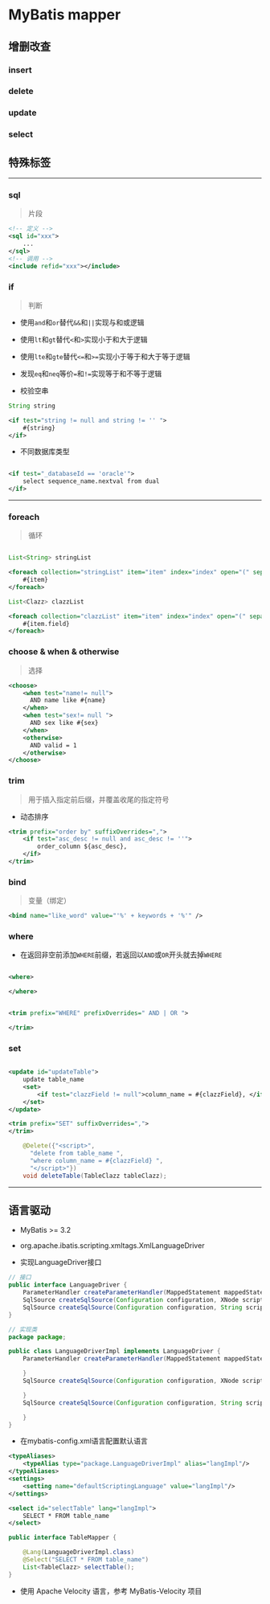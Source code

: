 # MyBatis mapper




## 增删改查

### insert


### delete

### update


### select



## 特殊标签
---

### sql
> 片段
```xml
<!-- 定义 -->
<sql id="xxx">
    ...
</sql>
<!-- 调用 -->
<include refid="xxx"></include>

```

### if
> 判断
- 使用`and`和`or`替代`&&`和`||`实现与和或逻辑
- 使用`lt`和`gt`替代`<`和`>`实现小于和大于逻辑
- 使用`lte`和`gte`替代`<=`和`>=`实现小于等于和大于等于逻辑
- 发现`eq`和`neq`等价`=`和`!=`实现等于和不等于逻辑


- 校验空串
```java
String string
```
```xml
<if test="string != null and string != '' ">
    #{string}
</if>
```

- 不同数据库类型
```xml

<if test="_databaseId == 'oracle'">
    select sequence_name.nextval from dual
</if>

```

---
### foreach
> 循环
```java

List<String> stringList
```
```xml
<foreach collection="stringList" item="item" index="index" open="(" separator="," close=")">
    #{item}
</foreach>
```


```java
List<Clazz> clazzList
```
```xml
<foreach collection="clazzList" item="item" index="index" open="(" separator="," close=")">
    #{item.field}
</foreach>
```


### choose & when & otherwise
> 选择
```xml
<choose>
    <when test="name!= null">
      AND name like #{name}
    </when>
    <when test="sex!= null ">
      AND sex like #{sex}
    </when>
    <otherwise>
      AND valid = 1
    </otherwise>
</choose>
```




### trim
> 用于插入指定前后缀，并覆盖收尾的指定符号

- 动态排序
```xml
<trim prefix="order by" suffixOverrides=",">
    <if test="asc_desc != null and asc_desc != ''">
        order_column ${asc_desc},
    </if>
</trim>


```




### bind
> 变量（绑定）

```xml
<bind name="like_word" value="'%' + keywords + '%'" />


```

### where

- 在返回非空前添加`WHERE`前缀，若返回以`AND`或`OR`开头就去掉`WHERE`
```xml

<where>

</where>


<trim prefix="WHERE" prefixOverrides=" AND | OR ">

</trim>
```

### set

```xml

<update id="updateTable">
    update table_name
    <set>
        <if test="clazzField != null">column_name = #{clazzField}, </if>
    </set>
</update>

<trim prefix="SET" suffixOverrides=",">
</trim>


```

```java
    @Delete({"<script>",
      "delete from table_name ",
      "where column_name = #{clazzField} ",
      "</script>"})
    void deleteTable(TableClazz tableClazz);
```


---

## 语言驱动

- MyBatis >= 3.2

- org.apache.ibatis.scripting.xmltags.XmlLanguageDriver
- 实现LanguageDriver接口
```java
// 接口
public interface LanguageDriver {
    ParameterHandler createParameterHandler(MappedStatement mappedStatement, Object parameterObject, BoundSql boundSql);
    SqlSource createSqlSource(Configuration configuration, XNode script, Class<?> parameterType);
    SqlSource createSqlSource(Configuration configuration, String script, Class<?> parameterType);
}

// 实现类
package package;

public class LanguageDriverImpl implements LanguageDriver {
    ParameterHandler createParameterHandler(MappedStatement mappedStatement, Object parameterObject, BoundSql boundSql) {

    }
    SqlSource createSqlSource(Configuration configuration, XNode script, Class<?> parameterType) {

    }
    SqlSource createSqlSource(Configuration configuration, String script, Class<?> parameterType) {

    }
}
```
- 在mybatis-config.xml语言配置默认语言
```xml
<typeAliases>
    <typeAlias type="package.LanguageDriverImpl" alias="langImpl"/>
</typeAliases>
<settings>
    <setting name="defaultScriptingLanguage" value="langImpl"/>
</settings>
```

```xml
<select id="selectTable" lang="langImpl">
    SELECT * FROM table_name
</select>
```

```java
public interface TableMapper {

    @Lang(LanguageDriverImpl.class)
    @Select("SELECT * FROM table_name")
    List<TableClazz> selectTable();
}

```

- 使用 Apache Velocity 语言，参考 MyBatis-Velocity 项目


